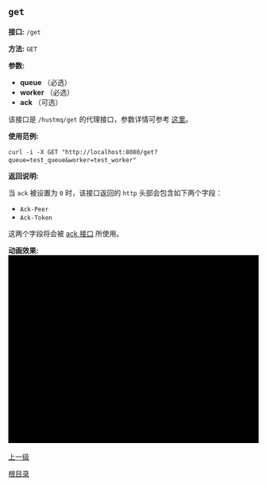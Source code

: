 `get`
----------

**接口:** `/get`

**方法:** `GET`

**参数:** 

*  **queue** （必选）  
*  **worker** （必选）  
*  **ack** （可选）
  
该接口是 `/hustmq/get` 的代理接口，参数详情可参考 [这里](../hustmq/get.md)。

**使用范例:**

    curl -i -X GET "http://localhost:8080/get?queue=test_queue&worker=test_worker"

**返回说明:**

当 `ack` 被设置为 `0` 时，该接口返回的 `http` 头部会包含如下两个字段：  

* `Ack-Peer`
* `Ack-Token`

这两个字段将会被 [ack 接口](ack.md) 所使用。

**动画效果:**
![get](get.gif)

[上一级](../ha.md)

[根目录](../../index.md)